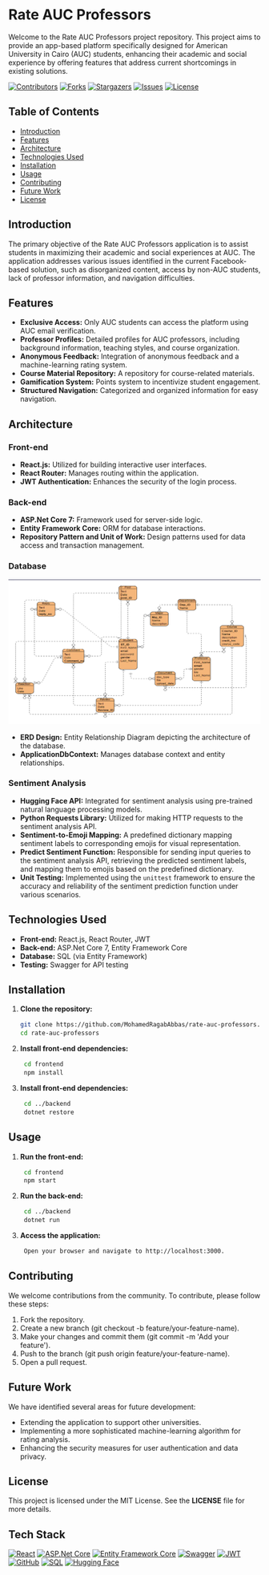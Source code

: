 # Rate AUC Professors

Welcome to the Rate AUC Professors project repository. This project aims to provide an app-based platform specifically designed for American University in Cairo (AUC) students, enhancing their academic and social experience by offering features that address current shortcomings in existing solutions.

<!-- PROJECT SHIELDS -->
[![Contributors][contributors-shield]][contributors-url]
[![Forks][forks-shield]][forks-url]
[![Stargazers][stars-shield]][stars-url]
[![Issues][issues-shield]][issues-url]
[![License][license-shield]][license-url]


## Table of Contents

- [Introduction](#introduction)
- [Features](#features)
- [Architecture](#architecture)
- [Technologies Used](#technologies-used)
- [Installation](#installation)
- [Usage](#usage)
- [Contributing](#contributing)
- [Future Work](#future-work)
- [License](#license)

## Introduction

The primary objective of the Rate AUC Professors application is to assist students in maximizing their academic and social experiences at AUC. The application addresses various issues identified in the current Facebook-based solution, such as disorganized content, access by non-AUC students, lack of professor information, and navigation difficulties. 

## Features

- **Exclusive Access:** Only AUC students can access the platform using AUC email verification.
- **Professor Profiles:** Detailed profiles for AUC professors, including background information, teaching styles, and course organization.
- **Anonymous Feedback:** Integration of anonymous feedback and a machine-learning rating system.
- **Course Material Repository:** A repository for course-related materials.
- **Gamification System:** Points system to incentivize student engagement.
- **Structured Navigation:** Categorized and organized information for easy navigation.

## Architecture

### Front-end
- **React.js:** Utilized for building interactive user interfaces.
- **React Router:** Manages routing within the application.
- **JWT Authentication:** Enhances the security of the login process.

### Back-end
- **ASP.Net Core 7:** Framework used for server-side logic.
- **Entity Framework Core:** ORM for database interactions.
- **Repository Pattern and Unit of Work:** Design patterns used for data access and transaction management.

### Database

![ERD Diagram](images/erd-diagram.png)

- **ERD Design:** Entity Relationship Diagram depicting the architecture of the database.
- **ApplicationDbContext:** Manages database context and entity relationships.

### Sentiment Analysis

- **Hugging Face API:** Integrated for sentiment analysis using pre-trained natural language processing models.
- **Python Requests Library:** Utilized for making HTTP requests to the sentiment analysis API.
- **Sentiment-to-Emoji Mapping:** A predefined dictionary mapping sentiment labels to corresponding emojis for visual representation.
- **Predict Sentiment Function:** Responsible for sending input queries to the sentiment analysis API, retrieving the predicted sentiment labels, and mapping them to emojis based on the predefined dictionary.
- **Unit Testing:** Implemented using the `unittest` framework to ensure the accuracy and reliability of the sentiment prediction function under various scenarios.


## Technologies Used

- **Front-end:** React.js, React Router, JWT
- **Back-end:** ASP.Net Core 7, Entity Framework Core
- **Database:** SQL (via Entity Framework)
- **Testing:** Swagger for API testing

## Installation

1. **Clone the repository:**
   ```bash
   git clone https://github.com/MohamedRagabAbbas/rate-auc-professors.git
   cd rate-auc-professors
2. **Install front-end dependencies:**
   ```bash
    cd frontend
    npm install
3. **Install front-end dependencies:**
   ```bash
    cd ../backend
    dotnet restore
## Usage
1. **Run the front-end:**
   ```bash
    cd frontend
    npm start
2. **Run the back-end:**
   ```bash
    cd ../backend
    dotnet run
3. **Access the application:**
   ```bash
    Open your browser and navigate to http://localhost:3000.

## Contributing
We welcome contributions from the community. To contribute, please follow these steps:
1. Fork the repository.
2. Create a new branch (git checkout -b feature/your-feature-name).
3. Make your changes and commit them (git commit -m 'Add your feature').
4. Push to the branch (git push origin feature/your-feature-name).
5. Open a pull request.

## Future Work
We have identified several areas for future development:
* Extending the application to support other universities.
* Implementing a more sophisticated machine-learning algorithm for rating analysis.
* Enhancing the security measures for user authentication and data privacy.

## License
This project is licensed under the MIT License. See the **LICENSE** file for more details.

## Tech Stack
[![React](https://img.shields.io/badge/Frontend-React-blue.svg)](https://reactjs.org/)
[![ASP.Net Core](https://img.shields.io/badge/Backend-ASP.Net%20Core-512BD4.svg)](https://dotnet.microsoft.com/apps/aspnet)
[![Entity Framework Core](https://img.shields.io/badge/ORM-Entity%20Framework%20Core-512BD4.svg)](https://docs.microsoft.com/en-us/ef/core/)
[![Swagger](https://img.shields.io/badge/Testing-Swagger-brightgreen.svg)](https://swagger.io/)
[![JWT](https://img.shields.io/badge/Security-JWT-orange.svg)](https://jwt.io/)
[![GitHub](https://img.shields.io/badge/Version%20Control-GitHub-black.svg)](https://github.com/)
[![SQL](https://img.shields.io/badge/Database-SQL-336791.svg)](https://www.microsoft.com/en-us/sql-server)
[![Hugging Face](https://img.shields.io/badge/NLP-Hugging%20Face-yellow.svg)](https://huggingface.co/)


<!-- MARKDOWN LINKS & IMAGES -->
[contributors-shield]: https://img.shields.io/github/contributors/MohamedRagabAbbas/Rate-AUC-Professors.svg?style=for-the-badge
[contributors-url]: https://github.com/MohamedRagabAbbas/Rate-AUC-Professors/graphs/contributors
[forks-shield]: https://img.shields.io/github/forks/MohamedRagabAbbas/Rate-AUC-Professors.svg?style=for-the-badge
[forks-url]: https://github.com/MohamedRagabAbbas/Rate-AUC-Professors/network/members
[stars-shield]: https://img.shields.io/github/stars/MohamedRagabAbbas/Rate-AUC-Professors.svg?style=for-the-badge
[stars-url]: https://github.com/MohamedRagabAbbas/Rate-AUC-Professors/stargazers
[issues-shield]: https://img.shields.io/github/issues/MohamedRagabAbbas/Rate-AUC-Professors.svg?style=for-the-badge
[issues-url]: https://github.com/MohamedRagabAbbas/Rate-AUC-Professors/issues
[license-shield]: https://img.shields.io/github/license/MohamedRagabAbbas/Rate-AUC-Professors.svg?style=for-the-badge
[license-url]: https://github.com/MohamedRagabAbbas/Rate-AUC-Professors/blob/main/LICENSE


